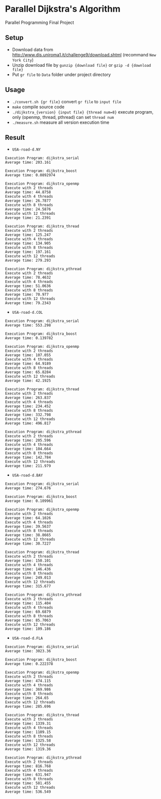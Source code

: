 # Parallel Dijkstra's Algorithm
Parallel Programming Final Project

## Setup
- Download data from http://www.dis.uniroma1.it/challenge9/download.shtml (recommand `New York City`)
- Unzip download file by `gunzip {download file}` or `gzip -d {download file}`
- Put `gr file` to `Data` folder under project directory

## Usage
- `./convert.sh {gr file}` convert `gr file` to `input file`
- `make` compile source code
- `./dijkstra_{version} {input file} {thread num=8}` execute program, only (openmp, thread, pthread) can set `thread num`
- `./measure.sh` measure all version execution time

## Result
- `USA-road-d.NY`
```
Execution Program: dijkstra_serial
Average time: 203.161

Execution Program: dijkstra_boost
Average time: 0.0892974

Execution Program: dijkstra_openmp
Execute with 2 threads
Average time: 44.8758
Execute with 4 threads
Average time: 26.7877
Execute with 8 threads
Average time: 24.5876
Execute with 12 threads
Average time: 21.2391

Execution Program: dijkstra_thread
Execute with 2 threads
Average time: 125.247
Execute with 4 threads
Average time: 134.905
Execute with 8 threads
Average time: 197.161
Execute with 12 threads
Average time: 279.293

Execution Program: dijkstra_pthread
Execute with 2 threads
Average time: 78.4632
Execute with 4 threads
Average time: 51.0636
Execute with 8 threads
Average time: 70.977
Execute with 12 threads
Average time: 79.2343
```
- `USA-road-d.COL`
```
Execution Program: dijkstra_serial
Average time: 553.298

Execution Program: dijkstra_boost
Average time: 0.139782

Execution Program: dijkstra_openmp
Execute with 2 threads
Average time: 107.055
Execute with 4 threads
Average time: 64.9189
Execute with 8 threads
Average time: 65.8284
Execute with 12 threads
Average time: 42.1925

Execution Program: dijkstra_thread
Execute with 2 threads
Average time: 263.837
Execute with 4 threads
Average time: 234.452
Execute with 8 threads
Average time: 332.798
Execute with 12 threads
Average time: 496.817

Execution Program: dijkstra_pthread
Execute with 2 threads
Average time: 205.596
Execute with 4 threads
Average time: 104.664
Execute with 8 threads
Average time: 142.784
Execute with 12 threads
Average time: 211.979
```
- `USA-road-d.BAY`
```
Execution Program: dijkstra_serial
Average time: 274.676

Execution Program: dijkstra_boost
Average time: 0.109961

Execution Program: dijkstra_openmp
Execute with 2 threads
Average time: 64.1026
Execute with 4 threads
Average time: 39.5637
Execute with 8 threads
Average time: 38.8665
Execute with 12 threads
Average time: 30.7227

Execution Program: dijkstra_thread
Execute with 2 threads
Average time: 150.101
Execute with 4 threads
Average time: 146.436
Execute with 8 threads
Average time: 249.013
Execute with 12 threads
Average time: 315.677

Execution Program: dijkstra_pthread
Execute with 2 threads
Average time: 115.404
Execute with 4 threads
Average time: 69.6879
Execute with 8 threads
Average time: 85.7063
Execute with 12 threads
Average time: 109.186
```
- `USA-road-d.FLA`
```
Execution Program: dijkstra_serial
Average time: 3023.36

Execution Program: dijkstra_boost
Average time: 0.222378

Execution Program: dijkstra_openmp
Execute with 2 threads
Average time: 474.115
Execute with 4 threads
Average time: 369.986
Execute with 8 threads
Average time: 264.65
Execute with 12 threads
Average time: 285.696

Execution Program: dijkstra_thread
Execute with 2 threads
Average time: 1339.31
Execute with 4 threads
Average time: 1109.15
Execute with 8 threads
Average time: 1325.58
Execute with 12 threads
Average time: 1319.36

Execution Program: dijkstra_pthread
Execute with 2 threads
Average time: 816.768
Execute with 4 threads
Average time: 631.947
Execute with 8 threads
Average time: 581.455
Execute with 12 threads
Average time: 536.549
```